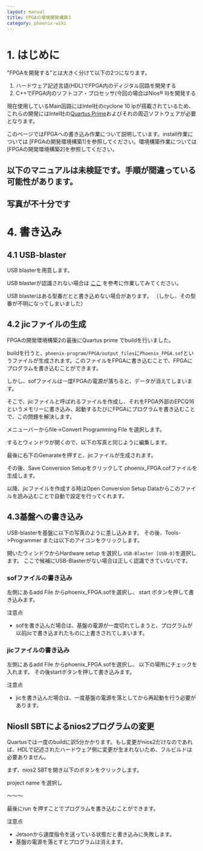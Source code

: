 ```yaml
---
layout: manual
title: FPGAの環境開発構築3
category: phoenix-wiki
---
```

# 1. はじめに
"FPGAを開発する"とは大きく分けて以下の2つになります。
 1. ハードウェア記述言語(HDL)でFPGA内のディジタル回路を開発する
 2. C++でFPGA内のソフトコア・プロセッサ(今回の場合はNios® Ⅱ)を開発する

現在使用しているMain回路にはIntel社のcyclone 10 lpが搭載されているため、これらの開発にはIntel社の[Quartus Prime](https://fpgasoftware.intel.com/?edition=lite)およびそれの周辺ソフトウェアが必要となります。

このページではFPGAへの書き込み作業について説明しています。install作業については [FPGAの開発環境構築1]を参照してください。環境構築作業については [FPGAの開発環境構築2]を参照してください。

## 以下のマニュアルは未検証です。手順が間違っている可能性があります。
## 写真が不十分です

# 4. 書き込み
## 4.1 USB-blaster 
USB blasterを用意します。

USB blasterが認識されない場合は
[ここ](https://www.macnica.co.jp/business/semiconductor/articles/intel/130517/)
を参考に作業してみてください。

USB blasterはある型番だとと書き込めない場合があります。
（しかし、その型番が不明になってしまいました）

## 4.2 jicファイルの生成

FPGAの開発環境構築2の最後にQuartus prime でbuildを行いました。

buildを行うと、`phoenix-program/FPGA/output_files`に`Phoenix_FPGA.sof`というファイルが生成されます。このファイルをFPGAに書き込むことで、FPGAにプログラムを書き込むことができます。

しかし、sofファイルは一度FPGAの電源が落ちると、データが消えてしまいます。

そこで、jicファイルと呼ばれるファイルを作成し、それをFPGA外部のEPCQ16というメモリーに書き込み、起動するたびにFPGAにプログラムを書き込むことで、この問題を解決します。

メニューバーからfile->Convert Programming File を選択します。

するとウィンドウが開くので、以下の写真と同じように編集します。

最後に右下のGenarateを押すと、jicファイルが生成されます。

その後、Save Conversion Setupをクリックして
phoenix_FPGA.cofファイルを生成します。

以降、jicファイルを作成する時はOpen Conversion Setup Dataからこのファイルを読み込むことで自動で設定を行ってくれます。

## 4.3基盤への書き込み

USB-blasterを基盤に以下の写真のように差し込みます。
その後、Tools->Programmer または以下のアイコンをクリックします。

開いたウィンドウからHardware setup を選択し `USB-Blaster [USB-0]`を選択します。
ここで候補にUSB-Blasterがない場合は正しく認識できていないです。

### sofファイルの書き込み
左側にあるadd File からphoenix_FPGA.sofを選択し、
start ボタンを押して書き込みます。

注意点
- sofを書き込んだ場合は、基盤の電源が一度切れてしまうと、プログラムが以前jicで書き込まれたものに上書きされてしまいます。

### jicファイルの書き込み
左側にあるadd File からphoenix_FPGA.sofを選択し、
以下の場所にチェックを入れます。
その後startボタンを押して書き込みます。

注意点
- jicを書き込んだ場合は、一度基盤の電源を落としてから再起動を行う必要があります。

## NiosⅡ SBTによるnios2プログラムの変更

Quartusでは一度のbuildに訳5分かかります。もし変更がnios2だけなのであれば、HDLで記述されたハードウェア側に変更が生まれないため、フルビルドは必要ありません。

まず、nios2 SBTを開き以下のボタンをクリックします。

project name を選択し


～～～

最後にrun を押すことでプログラムを書き込むことができます。

注意点
- Jetsonから速度指令を送っている状態だと書き込みに失敗します。
- 基盤の電源を落とすとプログラムは消えます。
















